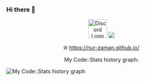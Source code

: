 ### Hi there 👋


<p align="center">
  <a href="https://discord.com/users/509649636584194048" target="_blank"><img src="https://cdn.rawgit.com/NNTin/discord-logo/f4333344/src/assets/animateddiscord.svg" alt="Discord Logo" width="50" height="50"></a>
  <a href="https://www.linkedin.com/in/nur-zaman1/" target="_blank">
    <img src="https://skillicons.dev/icons?i=linkedin" />
  </a>
  
</p>
<p align="center">
🌐 <a href="https://nur-zaman.github.io/" target="_blank">https://nur-zaman.github.io/</a>
</p>

<p align="center">
My Code::Stats history graph:
</p>

![My Code::Stats history graph](https://codestats-readme.wegfan.cn/history-graph/nur-zaman?bg_color=111&text_color=aaa&grid_color=333&language_colors=["3e4053","cc4b48","518fbd","ba7a2b","60bd68","f17cb0","b2912f","c71585","b276b2"])

<!--
**nur-zaman/nur-zaman** is a ✨ _special_ ✨ repository because its `README.md` (this file) appears on your GitHub profile.

Here are some ideas to get you started:

- 🔭 I’m currently working on ...
- 🌱 I’m currently learning ...
- 👯 I’m looking to collaborate on ...
- 🤔 I’m looking for help with ...
- 💬 Ask me about ...
- 📫 How to reach me: ...
- 😄 Pronouns: ...
- ⚡ Fun fact: ...
-->
